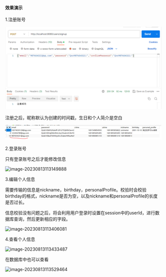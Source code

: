 #### 效果演示

1.注册账号

![image-20230813112317247](https://github.com/qxx-yimi/go_learn/blob/main/images_md/image-20230813112317247.png)

注册之后，昵称默认为创建的时间戳，生日和个人简介是空白

![image-20230813112428475](https://github.com/qxx-yimi/go_learn/blob/main/images_md/image-20230813112428475.png)

2.登录账号

只有登录账号之后才能修改信息

![image-20230813113149888](C:\Users\isxia\AppData\Roaming\Typora\typora-user-images\image-20230813113149888.png)

3.编辑个人信息

需要传输的信息是nickname，birthday，personalProfile。校验时会校验birthday的格式，nickname是否为空，以及nickname和personalProfile的长度是否过长。

信息校验没有问题之后，将会利用用户登录时设置在session中的userId，进行数据库查询，然后更新相应的字段。

![image-20230813113406081](C:\Users\isxia\AppData\Roaming\Typora\typora-user-images\image-20230813113406081.png)

4.查看个人信息

![image-20230813113433487](C:\Users\isxia\AppData\Roaming\Typora\typora-user-images\image-20230813113433487.png)

在数据库中也可以查看

![image-20230813113529464](C:\Users\isxia\AppData\Roaming\Typora\typora-user-images\image-20230813113529464.png)
